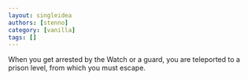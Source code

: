 ```yaml
---
layout: singleidea
authors: [stenno]
category: [vanilla]
tags: []
---
```

When you get arrested by the Watch or a guard, you are teleported to a prison level, from which you must escape.
